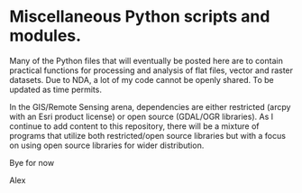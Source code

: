 # Miscellaneous Python scripts and modules. 

Many of the Python files that will eventually be posted here are to contain practical functions for processing and analysis of flat files, vector and raster datasets. Due to NDA, a lot of my code cannot be openly shared. To be updated as time permits.

In the GIS/Remote Sensing arena, dependencies are either restricted (arcpy with an Esri product license) or open source (GDAL/OGR libraries). As I continue to add content to this repository, there will be a mixture of programs that utilize both restricted/open source libraries but with a focus on using open source libraries for wider distribution.   

Bye for now

Alex
